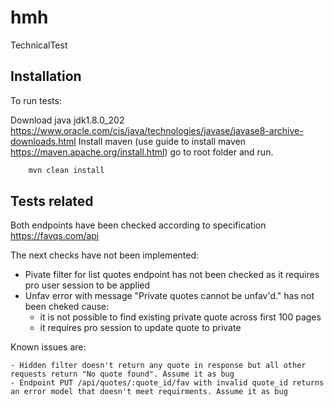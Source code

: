 # hmh
TechnicalTest

## Installation

To run tests:

Download java jdk1.8.0_202 https://www.oracle.com/cis/java/technologies/javase/javase8-archive-downloads.html
Install maven (use guide to install maven https://maven.apache.org/install.html) go to root folder and run.
	
```bash
	mvn clean install
```
	
## Tests related

Both endpoints have been checked according to specification https://favqs.com/api

The next checks have not been implemented:

- Pivate filter for list quotes endpoint has not been checked as it requires pro user session to be applied
- Unfav error with message "Private quotes cannot be unfav'd." has not been cheked cause:
	- it is not possible to find existing private quote across first 100 pages
	- it requires pro session to update quote to private
	
Known issues are:

	- Hidden filter doesn't return any quote in response but all other requests return "No quote found". Assume it as bug
	- Endpoint PUT /api/quotes/:quote_id/fav with invalid quote_id returns an error model that doesn't meet requirments. Assume it as bug
